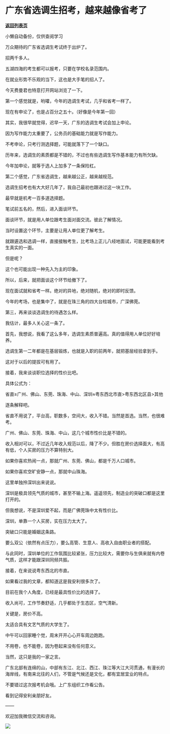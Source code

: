 # 广东省选调生招考，越来越像省考了

[**返回列表页**](/gzh/费曼的小茶馆)

小懒自动备份，仅供查阅学习

万众期待的广东省选调生考试终于出炉了。

  

招两千多人。

  

五湖四海的考生都可以报考，只要在学校名录范围内。

  

在就业形势不乐观的当下，这也是大手笔的招人了。

  

今天费曼君也特意打开网站浏览了一下。

  

第一个感觉就是，哟嚯，今年的选调生考试，几乎和省考一样了。

  

现在有申论了，也是占百分之五十。（好像是今年第一回）

  

其实，我很早就觉得，迟早一天，广东的选调生考试会加上申论。

  

因为写作能力太重要了，公务员的基础能力就是写作能力。

  

不考申论，只考行测选择题，可能就落下了一个缺口。

  

历年来，选调生的素质都是不错的，不过也有些选调生写作基本能力有所欠缺。

  

今年加申论，就等于选人上加多了一条保险杠。

  

第二个感觉，广东省选调生，越来越公正，越来越规范。

  

选调生招考也有大大好几年了，我自己最初也跟进过这一块工作。

  

最早就是机考一百多道选择题。

  

笔试前五名的，然后，进入面谈环节。

  

面谈环节，就是用人单位跟考生面对面交流。彼此了解情况。

  

当时设置这个环节，主要是让用人单位更了解考生。

  

就跟遴选和选调一样，直接接触考生，比考场上正儿八经地面试，可能更能看到考生真实的一面。

  

但是呢？

  

这个也可能出现一种先入为主的印象。

  

所以，后来，就把面谈这个环节给撤下了。

  

现在面试就和省考一样。绝对的异地，绝对随机，绝对的即时反馈。

  

今年的考场，也是集中了，就是在珠三角的四大台柱城市，广深佛莞。

  

第三，再来谈谈选调生的待遇怎么样。

  

我估计，最多人关心这一条了。

  

首先，我想说，我看了这么多年，选调生素质普遍高。真的值得用人单位好好培养。

  

选调生第一二年都是在基层锻炼，也就是入职的前两年，就把基层经验拿到手。

  

这对于以后的提拔可有用了。

  

接着，我来谈谈职位选择的性价比吧。

  

具体公式为：

  

省直≥广州、佛山、东莞、珠海、中山、深圳≈粤东西北市直>粤东西北区县>其他

  

逐条解释吧。

  

省直不用说了，平台高，职数多，空间大，收入不错。当然是首选。当然，也很难考。

  

广州、佛山、东莞、珠海、中山，这几个城市性价比是不错的。

  

收入相对可以，不过近几年收入规范以后，降了不少。但胜在房价选择面大，有高有低，个人买房的压力不算特别大。

  

如果你喜欢热闹一点，那就广州、东莞、佛山，都是千万人口城市。

  

如果你喜欢空旷安静一点，那就中山珠海。

  

这里单独拎深圳出来说说。

  

深圳是极具领先气质的城市，甚至不输上海。遥遥领先，制造业的突破口都是这里打开的。

  

但我想说，不是深圳爱不起，而是广佛莞珠中太有性价比。

  

深圳，单靠一个人买房，实在压力太大了。

  

突破口只能是婚姻这条路。

  

要么双公（依然有点压力），要么高管、生意人、高收入自由职业者的搭配。

  

与此同时，深圳单位的工作氛围比较紧张，压力比较大，需要你与生俱来就有内卷气质，这样才能跟深圳同频共振。

  

接着，在来说说粤东西北的市直。

  

如果看过我的文章，都知道这是我安利很多次了。

  

目前在我个人角度，已经是最具性价比的选择了。

  

收入尚可，工作节奏舒适，几乎都处于生态区，空气清新。

  

关键是，房价不高。

  

太适合具有文艺气质的大学生了。

  

中午可以回家睡个觉，周末开开心心开车周边跑跑。

  

不用卷，也不能卷，因为卷起来没有任何意义。

  

当然，这只是我的一家之言。

  

广东北部有连绵的山，中部有东江、北江、西江、珠江等大江大河贯通，有漫长的海岸线，有南来北往的人们，不管是气候还是文化，都有宜居宜业的特点。

  

不要错过这次报考机会哦。上广东组织工作看公告。

  

看到记得安利亲朋好友。

  

——

  

欢迎加我微信交流和咨询。

  

![](https://mmbiz.qpic.cn/mmbiz_png/4ufdCXwkRApe7HInNmEvNS630XHrFZcib2ib5R28WPPfvSkkqRJHoC0vibvP9pgJO6Qqr1BvTmLhppnqRjzJ2j4iaA/640?wx_fmt=png)

